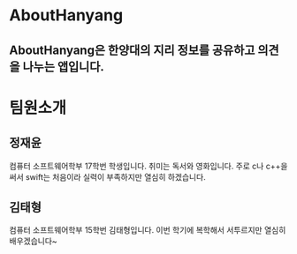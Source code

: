 # AboutHanyang

## AboutHanyang은 한양대의 지리 정보를 공유하고 의견을 나누는 앱입니다.

# 팀원소개

## 정재윤
컴퓨터 소프트웨어학부 17학번 학생입니다. 취미는 독서와 영화입니다. 주로 c나 c++을 써서 swift는 처음이라 실력이 부족하지만 열심히 하겠습니다.

## 김태형
컴퓨터 소프트웨어학부 15학번 김태형입니다. 이번 학기에 복학해서 서투르지만 열심히 배우겠습니다~ 

